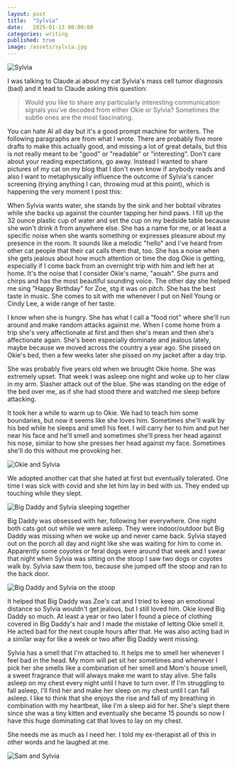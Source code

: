 ```yaml
---
layout: post
title:  "Sylvia"
date:   2025-01-13 00:00:00
categories: writing
published: true
image: /assets/sylvia.jpg
---
```


![Sylvia](/assets/sylvia.jpg)

I was talking to Claude.ai about my cat Sylvia's mass cell tumor diagnosis (bad) and it lead to Claude asking this question:

> Would you like to share any particularly interesting communication signals you've decoded from either Okie or Sylvia? Sometimes the subtle ones are the most fascinating.

You can hate AI all day but it's a good prompt machine for writers. The following paragraphs are from what I wrote. There are probably five more drafts to make this actually good, and missing a lot of great details, but this is not really meant to be "good" or "readable" or "interesting". Don't care about your reading expectations, go away. Instead I wanted to share pictures of my cat on my blog that I don't even know if anybody reads and also I want to metaphysically influence the outcome of Sylvia's cancer screening (trying anything I can, throwing mud at this point), which is happening the very moment I post this:

When Sylvia wants water, she stands by the sink and her bobtail vibrates while she backs up against the counter tapping her hind paws. I fill up the 32 ounce plastic cup of water and set the cup on my bedside table because she won't drink it from anywhere else. She has a name for me, or at least a specific noise when she wants something or expresses pleasure about my presence in the room. It sounds like a melodic "hello" and I've heard from other cat people that their cat calls them that, too. She has a noise when she gets jealous about how much attention or time the dog Okie is getting, especially if I come back from an overnight trip with him and left her at home. It's the noise that I consider Okie's name, "aouah". She purrs and chirps and has the most beautiful sounding voice. The other day she helped me sing "Happy Birthday" for Zoe, stg it was on pitch. She has the best taste in music. She comes to sit with me whenever I put on Neil Young or Cindy Lee, a wide range of her taste.

I know when she is hungry. She has what I call a "food riot" where she'll run around and make random attacks against me. When I come home from a trip she's very affectionate at first and then she's mean and then she's affectionate again. She's been especially dominate and jealous lately, maybe because we moved across the country a year ago. She pissed on Okie's bed, then a few weeks later she pissed on my jacket after a day trip.

She was probably five years old when we brought Okie home. She was extremely upset. That week I was asleep one night and woke up to her claw in my arm. Slasher attack out of the blue. She was standing on the edge of the bed over me, as if she had stood there and watched me sleep before attacking.

It took her a while to warm up to Okie. We had to teach him some boundaries, but now it seems like she loves him. Sometimes she'll walk by his bed while he sleeps and smell his feet. I will carry her to him and put her near his face and he'll smell and sometimes she'll press her head against his nose, similar to how she presses her head against my face. Sometimes she'll do this without me provoking her.

![Okie and Sylvia](/assets/okie-n-sylvia.jpg)

We adopted another cat that she hated at first but eventually tolerated. One time I was sick with covid and she let him lay in bed with us. They ended up touching while they slept.

![Big Daddy and Sylvia sleeping together](/assets/big-daddy-n-sylvia.jpg)

Big Daddy was obsessed with her, following her everywhere. One night both cats got out while we were asleep. They were indoor/outdoor but Big Daddy was missing when we woke up and never came back. Sylvia stayed out on the porch all day and night like she was waiting for him to come in. Apparently some coyotes or feral dogs were around that week and I swear that night when Sylvia was sitting on the stoop I saw two dogs or coyotes walk by. Sylvia saw them too, because she jumped off the stoop and ran to the back door.

![Big Daddy and Sylvia on the stoop](/assets/big-daddy-n-sylvia-porch.jpg)

It helped that Big Daddy was Zoe's cat and I tried to keep an emotional distance so Sylvia wouldn't get jealous, but I still loved him. Okie loved Big Daddy so much. At least a year or two later I found a piece of clothing covered in Big Daddy's hair and I made the mistake of letting Okie smell it. He acted bad for the next couple hours after that. He was also acting bad in a similar way for like a week or two after Big Daddy went missing.

Sylvia has a smell that I'm attached to. It helps me to smell her whenever I feel bad in the head. My mom will pet sit her sometimes and whenever I pick her she smells like a combination of her smell and Mom's house smell, a sweet fragrance that will always make me want to stay alive. She falls asleep on my chest every night until I have to turn over. If I'm struggling to fall asleep, I'll find her and make her sleep on my chest until I can fall asleep. I like to think that she enjoys the rise and fall of my breathing in combination with my heartbeat, like I'm a sleep aid for her. She's slept there since she was a tiny kitten and eventually she became 15 pounds so now I have this huge dominating cat that loves to lay on my chest.

She needs me as much as I need her. I told my ex-therapist all of this in other words and he laughed at me.

![Sam and Sylvia](/assets/sam-n-sylvia.jpg)
